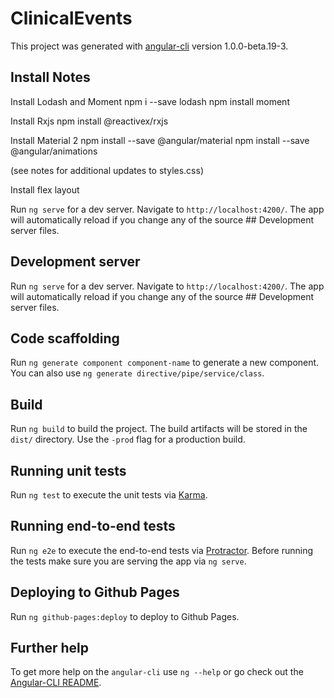 # ClinicalEvents

This project was generated with [angular-cli](https://github.com/angular/angular-cli) version 1.0.0-beta.19-3.

## Install Notes
Install Lodash and Moment
npm i --save lodash
npm install moment

Install Rxjs
npm install @reactivex/rxjs

Install Material 2
npm install --save @angular/material
npm install --save @angular/animations

(see notes for additional updates to styles.css)

Install flex layout

Run `ng serve` for a dev server. Navigate to `http://localhost:4200/`. The app will automatically reload if you change any of the source ## Development server
files.

## Development server
Run `ng serve` for a dev server. Navigate to `http://localhost:4200/`. The app will automatically reload if you change any of the source ## Development server
files.

## Code scaffolding

Run `ng generate component component-name` to generate a new component. You can also use `ng generate directive/pipe/service/class`.

## Build

Run `ng build` to build the project. The build artifacts will be stored in the `dist/` directory. Use the `-prod` flag for a production build.

## Running unit tests

Run `ng test` to execute the unit tests via [Karma](https://karma-runner.github.io).

## Running end-to-end tests

Run `ng e2e` to execute the end-to-end tests via [Protractor](http://www.protractortest.org/).
Before running the tests make sure you are serving the app via `ng serve`.

## Deploying to Github Pages

Run `ng github-pages:deploy` to deploy to Github Pages.

## Further help

To get more help on the `angular-cli` use `ng --help` or go check out the [Angular-CLI README](https://github.com/angular/angular-cli/blob/master/README.md).
